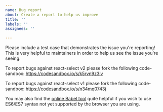 ```yaml
---
name: Bug report
about: Create a report to help us improve
title: ''
labels: ''
assignees: ''

---
```


Please include a test case that demonstrates the issue you're reporting!
This is very helpful to maintainers in order to help us see the issue you're seeing.

To report bugs against react-select v2 please fork the following code-sandbox:
https://codesandbox.io/s/k5rvn9z3lv

To report bugs against react-select v1 please fork the following code-sandbox:
https://codesandbox.io/s/n34mq0743j

You may also find the [online Babel tool](https://babeljs.io/repl/) quite helpful if you wish to use ES6/ES7 syntax not yet supported by the browser you are using.
